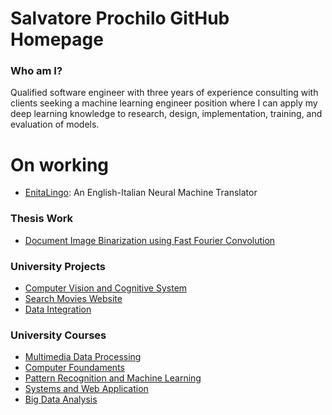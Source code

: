 # Salvatore Prochilo GitHub Homepage

### Who am I?
Qualified software engineer with three years of experience consulting with clients seeking a machine learning engineer position where I can apply my deep learning knowledge to research, design, implementation, training, and evaluation of models.

# On working
* [EnitaLingo](https://github.com/ZippoCode/EnItaLingo): An English-Italian Neural Machine Translator 

### Thesis Work
* [Document Image Binarization using Fast Fourier Convolution](https://github.com/ZippoCode/DocumentImageBinarization)


### University Projects
* [Computer Vision and Cognitive System](https://github.com/ZippoCode/project_vcs)
* [Search Movies Website](https://github.com/ZippoCode/searchfilm)
* [Data Integration](https://github.com/ZippoCode/Tesina-Data-Integration)

### University Courses
* [Multimedia Data Processing](https://github.com/ZippoCode/mdp)
* [Computer Foundaments](https://github.com/ZippoCode/FdI)
* [Pattern Recognition and Machine Learning](https://github.com/ZippoCode/Patter-Recognition-Machine-Learning)
* [Systems and Web Application](https://github.com/ZippoCode/SAR)
* [Big Data Analysis](https://github.com/ZippoCode/Big-Data-Analysis)
  
